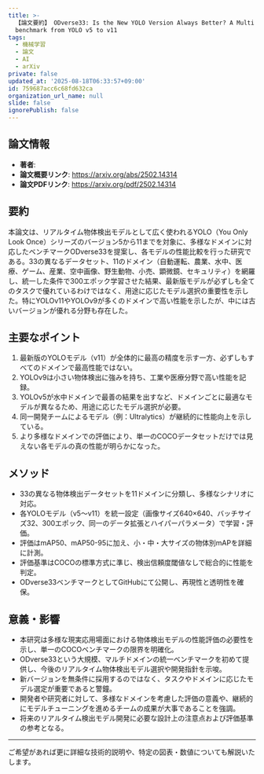 ```yaml
---
title: >-
  【論文要約】 ODverse33: Is the New YOLO Version Always Better? A Multi Domain
  benchmark from YOLO v5 to v11
tags:
  - 機械学習
  - 論文
  - AI
  - arXiv
private: false
updated_at: '2025-08-18T06:33:57+09:00'
id: 759687acc6c68fd632ca
organization_url_name: null
slide: false
ignorePublish: false
---
```


## 論文情報

- **著者**: 
- **論文概要リンク**: https://arxiv.org/abs/2502.14314
- **論文PDFリンク**: https://arxiv.org/pdf/2502.14314

## 要約

本論文は、リアルタイム物体検出モデルとして広く使われるYOLO（You Only Look Once）シリーズのバージョン5から11までを対象に、多様なドメインに対応したベンチマークODverse33を提案し、各モデルの性能比較を行った研究である。33の異なるデータセット、11のドメイン（自動運転、農業、水中、医療、ゲーム、産業、空中画像、野生動物、小売、顕微鏡、セキュリティ）を網羅し、統一した条件で300エポック学習させた結果、最新版モデルが必ずしも全てのタスクで優れているわけではなく、用途に応じたモデル選択の重要性を示した。特にYOLOv11やYOLOv9が多くのドメインで高い性能を示したが、中には古いバージョンが優れる分野も存在した。

## 主要なポイント

1. 最新版のYOLOモデル（v11）が全体的に最高の精度を示す一方、必ずしもすべてのドメインで最高性能ではない。
2. YOLOv9は小さい物体検出に強みを持ち、工業や医療分野で高い性能を記録。
3. YOLOv5が水中ドメインで最善の結果を出すなど、ドメインごとに最適なモデルが異なるため、用途に応じたモデル選択が必要。
4. 同一開発チームによるモデル（例：Ultralytics）が継続的に性能向上を示している。
5. より多様なドメインでの評価により、単一のCOCOデータセットだけでは見えない各モデルの真の性能が明らかになった。


## メソッド

- 33の異なる物体検出データセットを11ドメインに分類し、多様なシナリオに対応。
- 各YOLOモデル（v5～v11）を統一設定（画像サイズ640×640、バッチサイズ32、300エポック、同一のデータ拡張とハイパーパラメータ）で学習・評価。
- 評価はmAP50、mAP50-95に加え、小・中・大サイズの物体別mAPを詳細に計測。
- 評価基準はCOCOの標準方式に準じ、検出信頼度閾値なしで総合的に性能を判定。
- ODverse33ベンチマークとしてGitHubにて公開し、再現性と透明性を確保。

## 意義・影響

- 本研究は多様な現実応用場面における物体検出モデルの性能評価の必要性を示し、単一のCOCOベンチマークの限界を明確化。
- ODverse33という大規模、マルチドメインの統一ベンチマークを初めて提供し、今後のリアルタイム物体検出モデル選択や開発指針を示唆。
- 新バージョンを無条件に採用するのではなく、タスクやドメインに応じたモデル選定が重要であると警鐘。
- 開発者や研究者に対して、多様なドメインを考慮した評価の意義や、継続的にモデルチューニングを進めるチームの成果が大事であることを強調。
- 将来のリアルタイム検出モデル開発に必要な設計上の注意点および評価基準の参考となる。

---

ご希望があれば更に詳細な技術的説明や、特定の図表・数値についても解説いたします。

